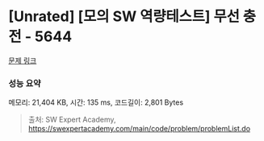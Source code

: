 # [Unrated] [모의 SW 역량테스트] 무선 충전 - 5644 

[문제 링크](https://swexpertacademy.com/main/code/problem/problemDetail.do?contestProbId=AWXRDL1aeugDFAUo) 

### 성능 요약

메모리: 21,404 KB, 시간: 135 ms, 코드길이: 2,801 Bytes



> 출처: SW Expert Academy, https://swexpertacademy.com/main/code/problem/problemList.do